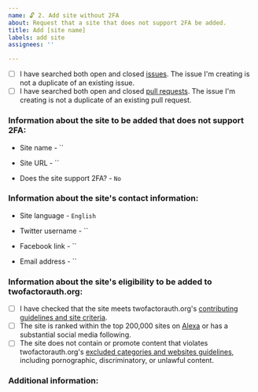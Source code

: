 ```yaml
---
name: 🔓 2. Add site without 2FA
about: Request that a site that does not support 2FA be added.
title: Add [site name]
labels: add site
assignees: ''

---
```


<!-- Before submitting this issue, please update the title to include the name of the site to be added.
Submit a single issue for each site to be added.
Check both boxes below before submitting your issue to verify that you have already checked for duplicate issues and pull requests relating to your request. -->

- [ ] I have searched both open and closed [issues](https://github.com/2factorauth/twofactorauth/issues). The issue I'm creating is not a duplicate of an existing issue.
- [ ] I have searched both open and closed [pull requests](https://github.com/2factorauth/twofactorauth/pulls). The issue I'm creating is not a duplicate of an existing pull request.

### Information about the site to be added that does not support 2FA: ###
<!-- Official name of the site -->
* Site name - ``

<!-- Link to the main page -->
* Site URL - ``

* Does the site support 2FA? - `No`

### Information about the site's contact information: ###
<!-- This information is used to allow those visiting twofactorauth.org to contact the owner of the site and request that 2FA be supported.
Leave any fields that do not have contact information blank. -->

<!-- Language of the site.
This information is used to translate the Tweet and email subject sent to the listed contact information.
It defaults to English unless otherwise specified.
List the language used for the site's Twitter and support email address. -->
* Site language - `English`

<!-- Twitter username of the site -->
* Twitter username - ``

<!-- Facebook page link for the site -->
* Facebook link - ``

<!-- Support email address for the site -->
* Email address - ``

### Information about the site's eligibility to be added to twofactorauth.org: ###
<!-- Check each box below to verify that the site meets our requirements for being listed.
If a site does not meet any of these requirements, feel free to continue your issue submission.
Leave any unmet requirements unchecked, and add any additional information or questions in the "Additional information" section below. -->

- [ ] I have checked that the site meets twofactorauth.org's [contributing guidelines and site criteria](https://github.com/2factorauth/twofactorauth/blob/master/CONTRIBUTING.md).
- [ ] The site is ranked within the top 200,000 sites on [Alexa](https://www.alexa.com/siteinfo/) or has a substantial social media following.
- [ ] The site does not contain or promote content that violates twofactorauth.org's [excluded categories and websites guidelines](https://github.com/2factorauth/twofactorauth/blob/master/EXCLUSION.md), including pornographic, discriminatory, or unlawful content.

### Additional information: ###
<!-- If you have any additional information to provide, please do so below. -->
